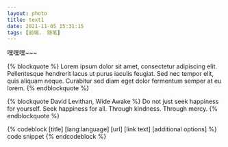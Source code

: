 ```yaml
---
layout: photo
title: text1
date: 2021-11-05 15:31:15
tags: [前端， 随笔]
---
```


嘿嘿嘿~~~ 


{% blockquote %}
Lorem ipsum dolor sit amet, consectetur adipiscing elit. Pellentesque hendrerit lacus ut purus iaculis feugiat. Sed nec tempor elit, quis aliquam neque. Curabitur sed diam eget dolor fermentum semper at eu lorem.
{% endblockquote %}

{% blockquote David Levithan, Wide Awake %}
Do not just seek happiness for yourself. Seek happiness for all. Through kindness. Through mercy.
{% endblockquote %}

{% codeblock [title] [lang:language] [url] [link text] [additional options] %}
code snippet
{% endcodeblock %}